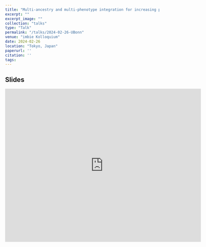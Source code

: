 ```yaml
---
title: "Multi-ancestry and multi-phenotype integration for increasing power in polygenic prediction"
excerpt: ""
excerpt_image: ""
collection: "talks"
type: "Talk"
permalink: "/talks/2024-02-26-UBonn"
venue: "imbie Kolloquium"
date: 2024-02-26
location: "Tokyo, Japan"
paperurl: ''
citation: ''
tags:
---
```


## Slides

<iframe src="https://docs.google.com/presentation/d/e/2PACX-1vSni7aGuLLptv_jSAwfQiDOt8IlkfQjD_e-HXFoxfzh0JIFZFuxU9-dIRGnlwFfLXNjqtElmQjQnGJ8/embed?start=false&loop=false&delayms=3000" frameborder="0" width="640" height="500" allowfullscreen="true" mozallowfullscreen="true" webkitallowfullscreen="true"></iframe>
